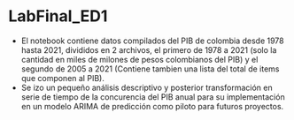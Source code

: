 # LabFinal_ED1
- El notebook contiene datos compilados del PIB de colombia desde 1978 hasta 2021, divididos en 2 archivos, el primero de 1978 a 2021 (solo la cantidad en miles de milones de pesos colombianos del PIB) y el segundo de 2005 a 2021 (Contiene tambien una lista del total de items que componen al PIB).
- Se izo un pequeño análisis descriptivo y posterior transformación en serie de tiempo de la concurencia del PIB anual para su implementación en un modelo ARIMA de predicción como piloto para futuros proyectos.

